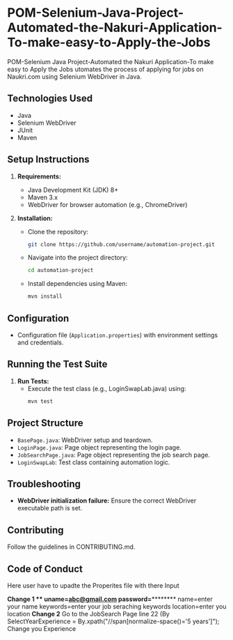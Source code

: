 # POM-Selenium-Java-Project-Automated-the-Nakuri-Application-To-make-easy-to-Apply-the-Jobs
POM-Selenium Java Project-Automated the Nakuri Application-To make easy to Apply the Jobs
utomates the process of applying for jobs on Naukri.com using Selenium WebDriver in Java.

## Technologies Used
- Java
- Selenium WebDriver
- JUnit
- Maven

## Setup Instructions

1. **Requirements:**
   - Java Development Kit (JDK) 8+
   - Maven 3.x
   - WebDriver for browser automation (e.g., ChromeDriver)

2. **Installation:**
   - Clone the repository:
     ```bash
     git clone https://github.com/username/automation-project.git
     ```
   - Navigate into the project directory:
     ```bash
     cd automation-project
     ```
   - Install dependencies using Maven:
     ```bash
     mvn install
     ```

## Configuration
- Configuration file (`Application.properties`) with environment settings and credentials.

## Running the Test Suite

1. **Run Tests:**
   - Execute the test class (e.g., LoginSwapLab.java) using:
     ```bash
     mvn test
     ```

## Project Structure

- `BasePage.java`: WebDriver setup and teardown.
- `LoginPage.java`: Page object representing the login page.
- `JobSearchPage.java`: Page object representing the job search page.
- `LoginSwapLab`: Test class containing automation logic.

## Troubleshooting

- **WebDriver initialization failure:** Ensure the correct WebDriver executable path is set.

## Contributing

Follow the guidelines in CONTRIBUTING.md.

## Code of Conduct



Here user have to upadte the Properites file with there Input

**Change 1 **
uname=abc@gmail.com
password=**********
name=enter your name
keywords=enter your job seraching keywords
location=enter you location
**Change 2**
Go to the 
JobSearch Page
 line 22 (By SelectYearExperience = By.xpath("//span[normalize-space()='5 years']");
 Change you Experience

